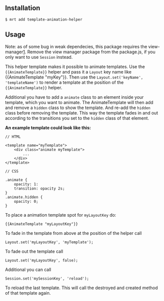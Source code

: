 Installation
-----------

    $ mrt add template-animation-helper

Usage
-----

Note: as of some bug in weak dependecies, this package requires the view-manager[1]. Remove the view manager package from the package.js, if you only want to use `Session` instead.

[1]: https://atmosphere.meteor.com/package/view-manager

This helper template makes it possible to animate templates.
Use the `{{AnimateTemplate}}` helper and pass it a `Layout` key name like {{AnimateTemplate "myKey"}}.
Then use the `Layout.set('keyName', 'templateName')` to render a template at the position of the `{{AnimateTemplate}}` helper.

Additional you have to add a `animate` class to an element inside your template, which you want to animate.
The AnimateTemplate will then add and remove a `hidden` class to show the template.
And re-add the `hidden` class before removing the template.
This way the template fades in and out according to the transitions you set to the `hidden` class of that element.

**An example template could look like this:**

    // HTML

    <template name="myTemplate">
        <div class="animate myTemplate">
            ...
        </div>
    </template>

    // CSS

    .animate {
        opacity: 1:
        transition: opacity 2s;
    }
    .animate.hidden {
        opacity: 0;
    }

To place a animation template spot for `myLayoutKey` do:

    {{AnimateTemplate "myLayoutKey"}}

To fade in the template from above at the position of the helper call

    Layout.set('myLayoutKey', 'myTemplate');

To fade out the template call

    Layout.set('myLayoutKey', false);

Additional you can call

    Session.set('mySessionKey', 'reload');

To reload the last template. This will call the destroyed and created method of that template again.